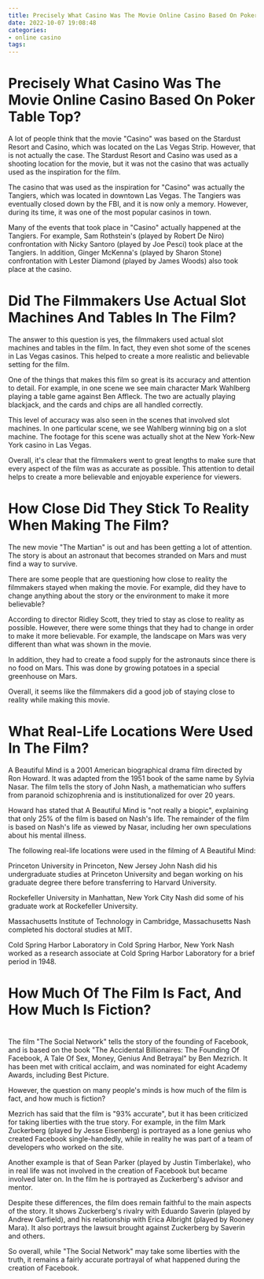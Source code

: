 ```yaml
---
title: Precisely What Casino Was The Movie Online Casino Based On Poker Table Top
date: 2022-10-07 19:08:48
categories:
- online casino
tags:
---
```



#  Precisely What Casino Was The Movie Online Casino Based On Poker Table Top?

A lot of people think that the movie "Casino" was based on the Stardust Resort and Casino, which was located on the Las Vegas Strip. However, that is not actually the case. The Stardust Resort and Casino was used as a shooting location for the movie, but it was not the casino that was actually used as the inspiration for the film.

The casino that was used as the inspiration for "Casino" was actually the Tangiers, which was located in downtown Las Vegas. The Tangiers was eventually closed down by the FBI, and it is now only a memory. However, during its time, it was one of the most popular casinos in town.

Many of the events that took place in "Casino" actually happened at the Tangiers. For example, Sam Rothstein's (played by Robert De Niro) confrontation with Nicky Santoro (played by Joe Pesci) took place at the Tangiers. In addition, Ginger McKenna's (played by Sharon Stone) confrontation with Lester Diamond (played by James Woods) also took place at the casino.

#  Did The Filmmakers Use Actual Slot Machines And Tables In The Film? 

The answer to this question is yes, the filmmakers used actual slot machines and tables in the film. In fact, they even shot some of the scenes in Las Vegas casinos. This helped to create a more realistic and believable setting for the film. 

One of the things that makes this film so great is its accuracy and attention to detail. For example, in one scene we see main character Mark Wahlberg playing a table game against Ben Affleck. The two are actually playing blackjack, and the cards and chips are all handled correctly. 

This level of accuracy was also seen in the scenes that involved slot machines. In one particular scene, we see Wahlberg winning big on a slot machine. The footage for this scene was actually shot at the New York-New York casino in Las Vegas. 

Overall, it's clear that the filmmakers went to great lengths to make sure that every aspect of the film was as accurate as possible. This attention to detail helps to create a more believable and enjoyable experience for viewers.

#  How Close Did They Stick To Reality When Making The Film? 

The new movie "The Martian" is out and has been getting a lot of attention. The story is about an astronaut that becomes stranded on Mars and must find a way to survive. 

There are some people that are questioning how close to reality the filmmakers stayed when making the movie. For example, did they have to change anything about the story or the environment to make it more believable? 

According to director Ridley Scott, they tried to stay as close to reality as possible. However, there were some things that they had to change in order to make it more believable. For example, the landscape on Mars was very different than what was shown in the movie. 

In addition, they had to create a food supply for the astronauts since there is no food on Mars. This was done by growing potatoes in a special greenhouse on Mars. 

Overall, it seems like the filmmakers did a good job of staying close to reality while making this movie.

#  What Real-Life Locations Were Used In The Film? 

A Beautiful Mind is a 2001 American biographical drama film directed by Ron Howard. It was adapted from the 1951 book of the same name by Sylvia Nasar. The film tells the story of John Nash, a mathematician who suffers from paranoid schizophrenia and is institutionalized for over 20 years.

Howard has stated that A Beautiful Mind is "not really a biopic", explaining that only 25% of the film is based on Nash's life. The remainder of the film is based on Nash's life as viewed by Nasar, including her own speculations about his mental illness.

The following real-life locations were used in the filming of A Beautiful Mind: 

Princeton University in Princeton, New Jersey
John Nash did his undergraduate studies at Princeton University and began working on his graduate degree there before transferring to Harvard University. 

Rockefeller University in Manhattan, New York City
Nash did some of his graduate work at Rockefeller University. 

 Massachusetts Institute of Technology in Cambridge, Massachusetts
Nash completed his doctoral studies at MIT.  

Cold Spring Harbor Laboratory in Cold Spring Harbor, New York
Nash worked as a research associate at Cold Spring Harbor Laboratory for a brief period in 1948.

#  How Much Of The Film Is Fact, And How Much Is Fiction?

#

The film "The Social Network" tells the story of the founding of Facebook, and is based on the book "The Accidental Billionaires: The Founding Of Facebook, A Tale Of Sex, Money, Genius And Betrayal" by Ben Mezrich. It has been met with critical acclaim, and was nominated for eight Academy Awards, including Best Picture.

However, the question on many people's minds is how much of the film is fact, and how much is fiction?

Mezrich has said that the film is "93% accurate", but it has been criticized for taking liberties with the true story. For example, in the film Mark Zuckerberg (played by Jesse Eisenberg) is portrayed as a lone genius who created Facebook single-handedly, while in reality he was part of a team of developers who worked on the site.

Another example is that of Sean Parker (played by Justin Timberlake), who in real life was not involved in the creation of Facebook but became involved later on. In the film he is portrayed as Zuckerberg's advisor and mentor.

Despite these differences, the film does remain faithful to the main aspects of the story. It shows Zuckerberg's rivalry with Eduardo Saverin (played by Andrew Garfield), and his relationship with Erica Albright (played by Rooney Mara). It also portrays the lawsuit brought against Zuckerberg by Saverin and others.

So overall, while "The Social Network" may take some liberties with the truth, it remains a fairly accurate portrayal of what happened during the creation of Facebook.